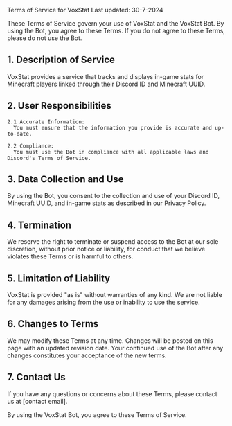 Terms of Service for VoxStat
Last updated: 30-7-2024

These Terms of Service govern your use of VoxStat and the VoxStat Bot. By using the Bot, you agree to these Terms. If you do not agree to these Terms, please do not use the Bot.

## 1. Description of Service
VoxStat provides a service that tracks and displays in-game stats for Minecraft players linked through their Discord ID and Minecraft UUID.

## 2. User Responsibilities
    2.1 Accurate Information:
      You must ensure that the information you provide is accurate and up-to-date.

    2.2 Compliance:
      You must use the Bot in compliance with all applicable laws and Discord's Terms of Service.

## 3. Data Collection and Use
By using the Bot, you consent to the collection and use of your Discord ID, Minecraft UUID, and in-game stats as described in our Privacy Policy.

## 4. Termination
We reserve the right to terminate or suspend access to the Bot at our sole discretion, without prior notice or liability, for conduct that we believe violates these Terms or is harmful to others.

## 5. Limitation of Liability
VoxStat is provided "as is" without warranties of any kind. We are not liable for any damages arising from the use or inability to use the service.

## 6. Changes to Terms
We may modify these Terms at any time. Changes will be posted on this page with an updated revision date. Your continued use of the Bot after any changes constitutes your acceptance of the new terms.

## 7. Contact Us
If you have any questions or concerns about these Terms, please contact us at [contact email].

By using the VoxStat Bot, you agree to these Terms of Service.